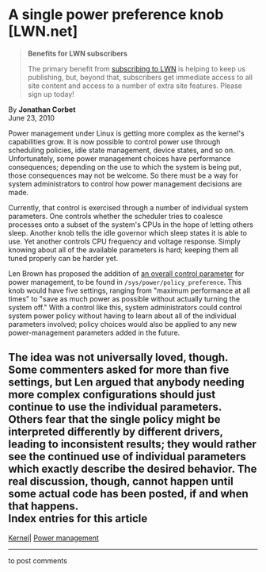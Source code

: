 # A single power preference knob [LWN.net]

> **Benefits for LWN subscribers**
> 
> The primary benefit from [subscribing to LWN](/Promo/nst-nag5/subscribe) is helping to keep us publishing, but, beyond that, subscribers get immediate access to all site content and access to a number of extra site features. Please sign up today! 

By **Jonathan Corbet**  
June 23, 2010 

Power management under Linux is getting more complex as the kernel's capabilities grow. It is now possible to control power use through scheduling policies, idle state management, device states, and so on. Unfortunately, some power management choices have performance consequences; depending on the use to which the system is being put, those consequences may not be welcome. So there must be a way for system administrators to control how power management decisions are made. 

Currently, that control is exercised through a number of individual system parameters. One controls whether the scheduler tries to coalesce processes onto a subset of the system's CPUs in the hope of letting others sleep. Another knob tells the idle governor which sleep states it is able to use. Yet another controls CPU frequency and voltage response. Simply knowing about all of the available parameters is hard; keeping them all tuned properly can be harder yet. 

Len Brown has proposed the addition of [an overall control parameter](/Articles/393289/) for power management, to be found in `/sys/power/policy_preference`. This knob would have five settings, ranging from "maximum performance at all times" to "save as much power as possible without actually turning the system off." With a control like this, system administrators could control system power policy without having to learn about all of the individual parameters involved; policy choices would also be applied to any new power-management parameters added in the future. 

The idea was not universally loved, though. Some commenters asked for more than five settings, but Len argued that anybody needing more complex configurations should just continue to use the individual parameters. Others fear that the single policy might be interpreted differently by different drivers, leading to inconsistent results; they would rather see the continued use of individual parameters which exactly describe the desired behavior. The real discussion, though, cannot happen until some actual code has been posted, if and when that happens.  
Index entries for this article  
---  
[Kernel](/Kernel/Index)| [Power management](/Kernel/Index#Power_management)  
  


* * *

to post comments 
